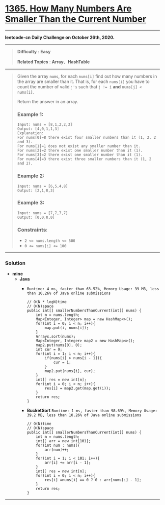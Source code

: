 # [1365. How Many Numbers Are Smaller Than the Current Number](https://leetcode.com/problems/how-many-numbers-are-smaller-than-the-current-number/)

---

**leetcode-cn Daily Challenge on October 26th, 2020.**

---

> **Difficulty** : **Easy**
>
> **Related Topics** : **Array**、**HashTable**

---

> Given the array `nums`, for each `nums[i]` find out how many numbers in the array are smaller than it.
> That is, for each `nums[i]` you have to count the number of valid `j's` such that `j != i` **and** `nums[j] < nums[i]`.
>
> Return the answer in an array.
>
>
>
> ### Example 1:
> ```
> Input: nums = [8,1,2,2,3]
> Output: [4,0,1,1,3]
> Explanation:
> For nums[0]=8 there exist four smaller numbers than it (1, 2, 2 and 3).
> For nums[1]=1 does not exist any smaller number than it.
> For nums[2]=2 there exist one smaller number than it (1).
> For nums[3]=2 there exist one smaller number than it (1).
> For nums[4]=3 there exist three smaller numbers than it (1, 2 and 2).
> ```
>
> ### Example 2:
> ```
> Input: nums = [6,5,4,8]
> Output: [2,1,0,3]
> ```
>
> ### Example 3:
> ```
> Input: nums = [7,7,7,7]
> Output: [0,0,0,0]
> ```
>
> ### Constraints:
> * `2 <= nums.length <= 500`
> * `0 <= nums[i] <= 100`

---


### Solution
* **mine**
  * **Java**
    * `Runtime: 4 ms, faster than 63.52%, Memory Usage: 39 MB, less than 10.26% of Java online submissions`
      ```
      // O(N * logN)time
      // O(N)space
      public int[] smallerNumbersThanCurrent(int[] nums) {
          int n = nums.length;
          Map<Integer, Integer> map = new HashMap<>();
          for(int i = 0; i < n; i++){
              map.put(i, nums[i]);
          }
          Arrays.sort(nums);
          Map<Integer, Integer> map2 = new HashMap<>();
          map2.put(nums[0], 0);
          int cur = 0;
          for(int i = 1; i < n; i++){
              if(nums[i] > nums[i - 1]){
                  cur = i;
              }
              map2.put(nums[i], cur);
          }
          int[] res = new int[n];
          for(int i = 0; i < n; i++){
              res[i] = map2.get(map.get(i));
          }
          return res;
      }
      ```

    * **BucketSort** `Runtime: 1 ms, faster than 98.69%, Memory Usage: 39.2 MB, less than 10.26% of Java online submissions`
      ```
      // O(N)time
      // O(N)space
      public int[] smallerNumbersThanCurrent(int[] nums) {
          int n = nums.length;
          int[] arr = new int[101];
          for(int num : nums){
              arr[num]++;
          }
          for(int i = 1; i < 101; i++){
              arr[i] += arr[i - 1];
          }
          int[] res = new int[n];
          for(int i = 0; i < n; i++){
              res[i] =nums[i] == 0 ? 0 : arr[nums[i] - 1];
          }
          return res;
      }
      ```


---


